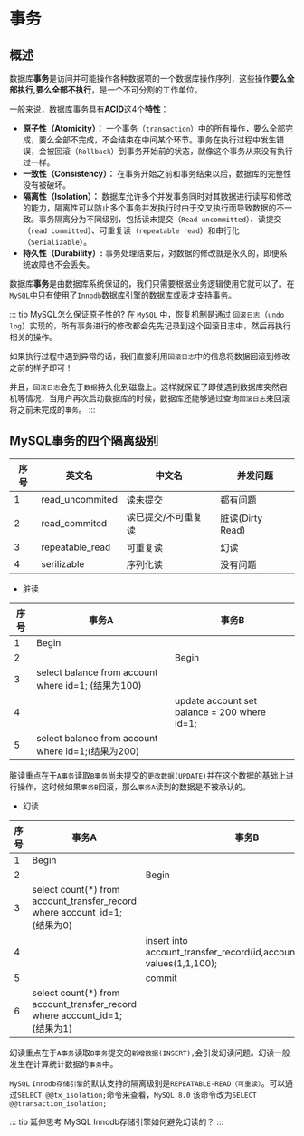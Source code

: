 # 事务

## 概述

数据库**事务**是访问并可能操作各种数据项的一个数据库操作序列，这些操作**要么全部执行,要么全部不执行**，是一个不可分割的工作单位。

一般来说，数据库事务具有**ACID**这4个**特性**：

- **原子性（Atomicity）：**  一个事务（`transaction`）中的所有操作，要么全部完成，要么全部不完成，不会结束在中间某个环节。事务在执行过程中发生错误，会被回滚（`Rollback`）到事务开始前的状态，就像这个事务从来没有执行过一样。
- **一致性（Consistency）：**  在事务开始之前和事务结束以后，数据库的完整性没有被破坏。
- **隔离性（Isolation）：**  数据库允许多个并发事务同时对其数据进行读写和修改的能力，隔离性可以防止多个事务并发执行时由于交叉执行而导致数据的不一致。事务隔离分为不同级别，包括读未提交（`Read uncommitted`）、读提交（`read committed`）、可重复读（`repeatable read`）和串行化（`Serializable`）。
- **持久性（Durability）:**  事务处理结束后，对数据的修改就是永久的，即便系统故障也不会丢失。


数据库**事务**是由数据库系统保证的，我们只需要根据业务逻辑使用它就可以了。在`MySQL`中只有使用了`Innodb`数据库引擎的数据库或表才支持事务。

::: tip MySQL怎么保证原子性的?
在 `MySQL` 中，恢复机制是通过 `回滚日志`（`undo log`）实现的，所有事务进行的修改都会先先记录到这个回滚日志中，然后再执行相关的操作。

如果执行过程中遇到异常的话，我们直接利用`回滚日志`中的信息将数据回滚到修改之前的样子即可！

并且，`回滚日志`会先于`数据`持久化到磁盘上。这样就保证了即使遇到数据库突然宕机等情况，当用户再次启动数据库的时候，数据库还能够通过查询`回滚日志`来回滚将之前未完成的`事务`。
:::

## MySQL事务的四个隔离级别

| 序号  | 英文名   | 中文名  |  并发问题 |
| ------------ | ------------ | ------------ | ------------ |
| 1  |  read_uncommited | 读未提交  | 都有问题 |
| 2  | read_commited  |  读已提交/不可重复读 | 脏读(Dirty Read)  |
| 3  | repeatable_read  | 可重复读  | 幻读  |
| 4  |  serilizable |  序列化读 | 没有问题  |	


- 脏读

序号 | 事务A | 事务B
---|---|---
1 | Begin | 
2 |  | Begin
3 | select balance from account where id=1; (结果为100) | 
4 |  | update account set balance = 200 where id=1;
5 | select balance from account where id=1;(结果为200) | 

脏读重点在于`A事务`读取`B事务`尚未提交的`更改数据(UPDATE)`并在这个数据的基础上进行操作，这时候如果`事务B`回滚，那么`事务A`读到的数据是不被承认的。

- 幻读

序号 | 事务A | 事务B
---|---|---
1 | Begin | 
2 |  | Begin
3 | select count(*) from account_transfer_record where account_id=1; (结果为0) | 
4 |  | insert into account_transfer_record(id,account_id,amount) values(1,1,100);
5 |  | commit
6 | select count(*) from account_transfer_record where account_id=1; (结果为1) | 

幻读重点在于`A事务`读取`B事务`提交的`新增数据(INSERT),`会引发幻读问题。幻读一般发生在计算统计数据的`事务`中。


`MySQL` `Innodb存储引擎`的默认支持的隔离级别是`REPEATABLE-READ（可重读）`。可以通过`SELECT @@tx_isolation;`命令来查看，`MySQL 8.0` 该命令改为`SELECT @@transaction_isolation;`

::: tip 延伸思考
MySQL Innodb存储引擎如何避免幻读的？
:::
